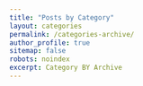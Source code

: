 ```yaml
---
title: "Posts by Category"
layout: categories
permalink: /categories-archive/
author_profile: true
sitemap: false
robots: noindex
excerpt: Category BY Archive
---
```

